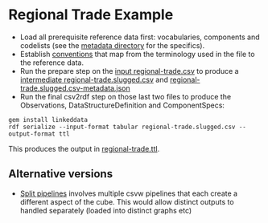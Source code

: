 # Regional Trade Example

- Load all prerequisite reference data first: vocabularies, components and codelists (see the [metadata directory](./metadata) for the specifics).
- Establish [conventions](./conventions.clj) that map from the terminology used in the file to the reference data.
- Run the prepare step on the [input regional-trade.csv](./regional-trade.csv) to produce a [intermediate regional-trade.slugged.csv](./regional-trade.slugged.csv) and [regional-trade.slugged.csv-metadata.json](./regional-trade.slugged.csv-metadata.json)
- Run the final csv2rdf step on those last two files to produce the Observations, DataStructureDefinition and ComponentSpecs:

```
gem install linkeddata
rdf serialize --input-format tabular regional-trade.slugged.csv --output-format ttl
```

This produces the output in [regional-trade.ttl](./regional-trade.ttl).

## Alternative versions

- [Split pipelines](./split) involves multiple csvw pipelines that each create a different aspect of the cube. This would allow distinct outputs to handled separately (loaded into distinct graphs etc)
